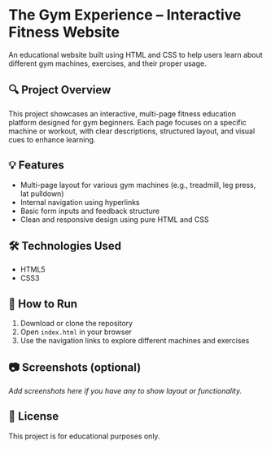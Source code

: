 # The Gym Experience – Interactive Fitness Website

An educational website built using HTML and CSS to help users learn about different gym machines, exercises, and their proper usage.

## 🔍 Project Overview

This project showcases an interactive, multi-page fitness education platform designed for gym beginners. Each page focuses on a specific machine or workout, with clear descriptions, structured layout, and visual cues to enhance learning.

## 💡 Features

- Multi-page layout for various gym machines (e.g., treadmill, leg press, lat pulldown)
- Internal navigation using hyperlinks
- Basic form inputs and feedback structure
- Clean and responsive design using pure HTML and CSS

## 🛠️ Technologies Used

- HTML5
- CSS3

## 🚀 How to Run

1. Download or clone the repository
2. Open `index.html` in your browser
3. Use the navigation links to explore different machines and exercises

## 📷 Screenshots (optional)

_Add screenshots here if you have any to show layout or functionality._

## 📄 License

This project is for educational purposes only.
